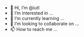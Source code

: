 - 👋 Hi, I’m @iutl
- 👀 I’m interested in ...
- 🌱 I’m currently learning ...
- 💞️ I’m looking to collaborate on ...
- 📫 How to reach me ...

<!---
iutl/iutl is a ✨ special ✨ repository because its `README.md` (this file) appears on your GitHub profile.
You can click the Preview link to take a look at your changes.
--->
